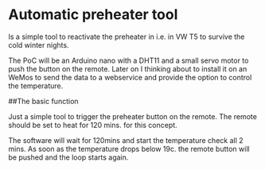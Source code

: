 # Automatic preheater tool

Is a simple tool to reactivate the preheater in i.e. in VW T5 to survive the cold winter nights.

The PoC will be an Arduino nano with a DHT11 and a small servo motor to push the button on the remote.
Later on I thinking about to install it on an WeMos to send the data to a webservice and provide the option to control the temperature.


##The basic function

Just a simple tool to trigger the preheater button on the remote.
The remote should be set to heat for 120 mins. for this concept.

The software will wait for 120mins and start the temperature check all 2 mins. 
As soon as the temperature drops below 19c. the remote button will be pushed and the loop starts again.